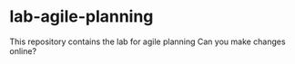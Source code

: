 # lab-agile-planning
This repository contains the lab for agile planning
Can you make changes online?
